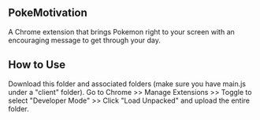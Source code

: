 ## PokeMotivation

A Chrome extension that brings Pokemon right to your screen with an encouraging message to get through your day.

## How to Use

Download this folder and associated folders (make sure you have main.js under a "client" folder). Go to Chrome >> Manage Extensions >> Toggle to select "Developer Mode" >> Click "Load Unpacked" and upload the entire folder. 